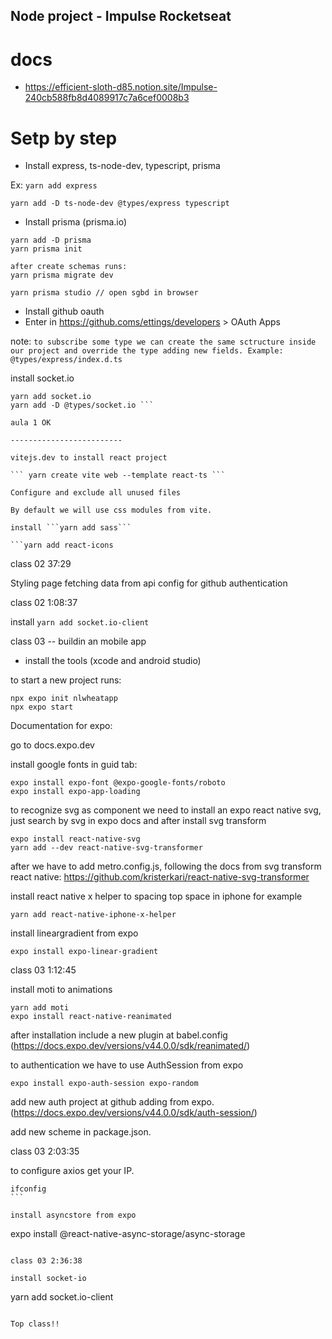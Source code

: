 ## Node project - Impulse Rocketseat

# docs 

- https://efficient-sloth-d85.notion.site/Impulse-240cb588fb8d4089917c7a6cef0008b3

# Setp by step

- Install express, ts-node-dev, typescript, prisma

Ex:
```yarn add express```

```yarn add -D ts-node-dev @types/express typescript```

- Install prisma (prisma.io)

```
yarn add -D prisma 
yarn prisma init

after create schemas runs: 
yarn prisma migrate dev

yarn prisma studio // open sgbd in browser
```

- Install github oauth
- Enter in https://github.coms/ettings/developers > OAuth Apps

note: `to subscribe some type we can create the same sctructure inside our project and override the type adding new fields. Example: @types/express/index.d.ts`

install socket.io

```
yarn add socket.io
yarn add -D @types/socket.io ```

aula 1 OK 

-------------------------

vitejs.dev to install react project

``` yarn create vite web --template react-ts ```

Configure and exclude all unused files

By default we will use css modules from vite.

install ```yarn add sass```

```yarn add react-icons 
```

class 02 37:29

Styling page
fetching data from api
config for github authentication

class 02 1:08:37

install 
```yarn add socket.io-client ```

class 03 
-- buildin an mobile app

- install the tools (xcode and android studio)

to start a new project runs: 

```
npx expo init nlwheatapp
npx expo start
```

Documentation for expo: 

go to docs.expo.dev

install google fonts in guid tab:

```
expo install expo-font @expo-google-fonts/roboto
expo install expo-app-loading
```


to recognize svg as component we need to install an expo react native svg, just search by svg in expo docs and after install svg transform
```
expo install react-native-svg
yarn add --dev react-native-svg-transformer
```

after we have to add metro.config.js, following the docs from svg transform react native: https://github.com/kristerkari/react-native-svg-transformer


install react native x helper to spacing top space in iphone for example

````
yarn add react-native-iphone-x-helper
````


install lineargradient from expo 
````
expo install expo-linear-gradient
````

class 03 1:12:45

install moti to animations
````
yarn add moti
expo install react-native-reanimated
````

after installation include a new plugin at babel.config (https://docs.expo.dev/versions/v44.0.0/sdk/reanimated/)


to authentication we have to use AuthSession from expo

```
expo install expo-auth-session expo-random
```

add new auth project at github adding from expo. (https://docs.expo.dev/versions/v44.0.0/sdk/auth-session/)

add new scheme in package.json.

class 03 2:03:35

to configure axios get your IP.

````
ifconfig
```  

install asyncstore from expo
````
expo install @react-native-async-storage/async-storage
````

class 03 2:36:38

install socket-io
````
yarn add socket.io-client
````

Top class!! 
